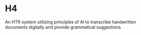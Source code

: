 # H4
An HTR system utilizing principles of AI to transcribe handwritten documents digitally and provide grammatical suggestions
